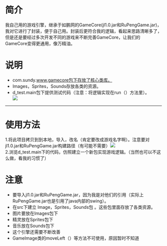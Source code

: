 # 简介
我自己用的游戏引擎，继承于如鹏网的GameCore(jl1.0.jar和RuPengGame.jar)，我对它进行了封装，便于自己用。封装后更符合我的逻辑，看起来思路清晰多了，但是还是要经过多次开发不同的游戏来不断完善GameCore，让我们的GameCore变得更通用，像万精油。
# 说明
* com.sundy.www.gamecore包下存放了核心类库。
* Images，Sprites，Sounds存放各类的资源。
* d_test.main包下提供测试代码（注意：将逻辑实现在run（）方法里）。  
![](https://github.com/sundyloveme/GameCore/blob/master/src/Images/QQ%E6%88%AA%E5%9B%BE20160213215754.png)  
  
***

# 使用方法
1.将此项目拷贝到到本地，导入，改名（肯定要改成游戏名字啊）。注意要对jl1.0.jar和RuPengGame.jar构建路径（有可能不需要）![](https://github.com/sundyloveme/GameCore/blob/master/src/Images/QQ%E6%88%AA%E5%9B%BE20160213215543.png)  
2.浏览d_test.main下的代码，仿照建立一个新包实现游戏逻辑。（当然也可以不这么做，看我的习惯了）
# 注意
* 要导入jl1.0.jar和RuPengGame.jar，因为我是对他们的引用（实际上RuPengGame.jar也是引用了java内部的swing）。
* 在src下建立 Image，Sprites，Sounds包 。这些包里面存放了各类资源。
 * 图片要放在Images包下
 * 精灵放在Sprites包下
 * 音乐放在Sounds包下
* 这个引擎还需要不断改善
 * GameImage类的moveLeft（）等方法不可使用，原因暂时不知道
